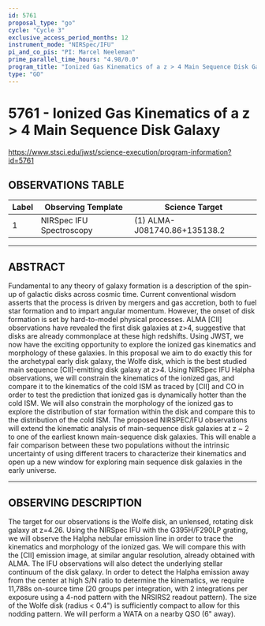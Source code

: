 ```yaml
---
id: 5761
proposal_type: "go"
cycle: "Cycle 3"
exclusive_access_period_months: 12
instrument_mode: "NIRSpec/IFU"
pi_and_co_pis: "PI: Marcel Neeleman"
prime_parallel_time_hours: "4.98/0.0"
program_title: "Ionized Gas Kinematics of a z > 4 Main Sequence Disk Galaxy"
type: "GO"
---
```

# 5761 - Ionized Gas Kinematics of a z > 4 Main Sequence Disk Galaxy
https://www.stsci.edu/jwst/science-execution/program-information?id=5761
## OBSERVATIONS TABLE
| Label | Observing Template       | Science Target               |
|-------|--------------------------|------------------------------|
| 1     | NIRSpec IFU Spectroscopy | (1) ALMA-J081740.86+135138.2 |

---

## ABSTRACT

Fundamental to any theory of galaxy formation is a description of the spin-up of galactic disks across cosmic time. Current conventional wisdom asserts that the process is driven by mergers and gas accretion, both to fuel star formation and to impart angular momentum. However, the onset of disk formation is set by hard-to-model physical processes. ALMA [CII] observations have revealed the first disk galaxies at z>4, suggestive that disks are already commonplace at these high redshifts. Using JWST, we now have the exciting opportunity to explore the ionized gas kinematics and morphology of these galaxies. In this proposal we aim to do exactly this for the archetypal early disk galaxy, the Wolfe disk, which is the best studied main sequence [CII]-emitting disk galaxy at z>4. Using NIRSpec IFU Halpha observations, we will constrain the kinematics of the ionized gas, and compare it to the kinematics of the cold ISM as traced by [CII] and CO in order to test the prediction that ionized gas is dynamically hotter than the cold ISM. We will also constrain the morphology of the ionized gas to explore the distribution of star formation within the disk and compare this to the distribution of the cold ISM. The proposed NIRSPEC/IFU observations will extend the kinematic analysis of main-sequence disk galaxies at z ~ 2 to one of the earliest known main-sequence disk galaxies. This will enable a fair comparison between these two populations without the intrinsic uncertainty of using different tracers to characterize their kinematics and open up a new window for exploring main sequence disk galaxies in the early universe.

---

## OBSERVING DESCRIPTION

The target for our observations is the Wolfe disk, an unlensed, rotating disk galaxy at z=4.26. Using the NIRSpec IFU with the G395H/F290LP grating, we will observe the Halpha nebular emission line in order to trace the kinematics and morphology of the ionized gas. We will compare this with the [CII] emission image, at similar angular resolution, already obtained with ALMA. The IFU observations will also detect the underlying stellar continuum of the disk galaxy. In order to detect the Halpha emission away from the center at high S/N ratio to determine the kinematics, we require 11,788s on-source time (20 groups per integration, with 2 integrations per exposure using a 4-nod pattern with the NRSIRS2 readout pattern). The size of the Wolfe disk (radius < 0.4") is sufficiently compact to allow for this nodding pattern. We will perform a WATA on a nearby QSO (6" away).